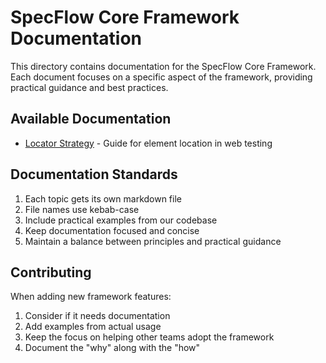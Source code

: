# SpecFlow Core Framework Documentation

This directory contains documentation for the SpecFlow Core Framework. Each document focuses on a specific aspect of the framework, providing practical guidance and best practices.

## Available Documentation

- [Locator Strategy](locator-strategy.md) - Guide for element location in web testing

## Documentation Standards

1. Each topic gets its own markdown file
2. File names use kebab-case
3. Include practical examples from our codebase
4. Keep documentation focused and concise
5. Maintain a balance between principles and practical guidance

## Contributing

When adding new framework features:
1. Consider if it needs documentation
2. Add examples from actual usage
3. Keep the focus on helping other teams adopt the framework
4. Document the "why" along with the "how"
